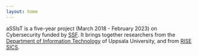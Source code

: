 ```yaml
---
layout: home
---
```

aSSIsT is a five-year project (March 2018 - February 2023) on Cybersecurity funded by [SSF](https://strategiska.se/). It brings together researchers from the [Department of Information Technology](http://www.it.uu.se/) of Uppsala University, and from [RISE SICS](https://www.sics.se/).
